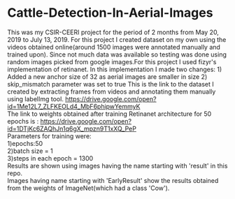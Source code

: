 # Cattle-Detection-In-Aerial-Images
This was my CSIR-CEERI project for the period of 2 months from May 20, 2019 to July 13, 2019. For this project I created dataset on my own using the videos obtained online(around 1500 images were annotated manually and trained upon). Since not much data was available so testing was done using random images picked from google images.For this project I used fizyr's implementation of retinanet. In this implementation I made two changes: 1) Added a new anchor size of 32 as aerial images are smaller in size 2) skip_mismatch parameter was set to true
This is the link to the dataset I created by extracting frames from videos and annotating them manually using labelImg tool.
https://drive.google.com/open?id=1Me12L7_ZLFKEOLd4_MbF6phipwYemmyK<br/>
The link to weights obtained after training Retinanet architecture for 50 epochs is : https://drive.google.com/open?id=1DTjKc6ZAQhJn1q6gX_mpzn9T1xXQ_PeP<br/>
Parameters for training were:<br/>
1)epochs:50<br/>
2)batch size = 1<br/>
3)steps in each epoch = 1300<br/>
Results are shown using images having the name starting with 'result' in this repo.<br/>
Images having name starting with 'EarlyResult' show the results obtained from the weights of ImageNet(which had a class 'Cow').
